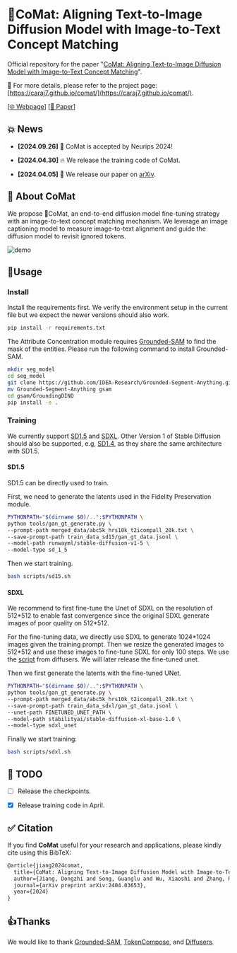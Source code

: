 # 💫CoMat: Aligning Text-to-Image Diffusion Model with Image-to-Text Concept Matching

Official repository for the paper "[CoMat: Aligning Text-to-Image Diffusion Model with Image-to-Text Concept Matching](https://arxiv.org/pdf/2404.03653.pdf)".

🌟 For more details, please refer to the project page: [https://caraj7.github.io/comat/](https://caraj7.github.io/comat/).

[[🌐 Webpage](https://caraj7.github.io/comat/)] [[📖 Paper](https://arxiv.org/pdf/2404.03653.pdf)] 




## 💥 News

- **[2024.09.26]** 🎉 CoMat is accepted by Neurips 2024!

- **[2024.04.30]** 🔥 We release the training code of CoMat.

- **[2024.04.05]** 🚀 We release our paper on [arXiv](https://arxiv.org/pdf/2404.03653.pdf).

  

## 👀 About CoMat

We propose 💫CoMat, an end-to-end diffusion model fine-tuning strategy with an image-to-text concept matching mechanism. We leverage an image captioning model to measure image-to-text alignment and guide the diffusion model to revisit ignored tokens.

![demo](fig/demo.png)

## 🔨Usage

### Install

Install the requirements first. We verify the environment setup in the current file but we expect the newer versions should also work.

```bash
pip install -r requirements.txt
```

The Attribute Concentration module requires [Grounded-SAM](https://github.com/IDEA-Research/Grounded-Segment-Anything) to find the mask of the entities. Please run the following command to install Grounded-SAM.

```bash
mkdir seg_model
cd seg_model
git clone https://github.com/IDEA-Research/Grounded-Segment-Anything.git
mv Grounded-Segment-Anything gsam
cd gsam/GroundingDINO
pip install -e .
```



### Training

We currently support [SD1.5](https://huggingface.co/runwayml/stable-diffusion-v1-5) and [SDXL](https://huggingface.co/stabilityai/stable-diffusion-xl-base-1.0). Other Version 1 of Stable Diffusion should also be supported, e.g, [SD1.4](https://huggingface.co/CompVis/stable-diffusion-v1-4), as they share the same architecture with SD1.5.

#### SD1.5

SD1.5 can be directly used to train.

First, we need to generate the latents used in the Fidelity Preservation module.

```bash
PYTHONPATH="$(dirname $0)/..":$PYTHONPATH \
python tools/gan_gt_generate.py \
--prompt-path merged_data/abc5k_hrs10k_t2icompall_20k.txt \
--save-prompt-path train_data_sd15/gan_gt_data.jsonl \
--model-path runwayml/stable-diffusion-v1-5 \
--model-type sd_1_5
```

Then we start training.

```bash
bash scripts/sd15.sh
```

#### SDXL

We recommend to first fine-tune the Unet of SDXL on the resolution of 512\*512 to enable fast convergence  since the original SDXL generate images of poor quality on 512\*512. 

For the fine-tuning data, we directly use SDXL to generate 1024\*1024 images given the training prompt. Then we resize the generated images to 512\*512 and use these images to fine-tune SDXL for only 100 steps. We use the [script](https://github.com/huggingface/diffusers/blob/main/examples/text_to_image/train_text_to_image_sdxl.py) from diffusers. We will later release the fine-tuned unet.

Then we first generate the latents with the fine-tuned UNet.

```bash
PYTHONPATH="$(dirname $0)/..":$PYTHONPATH \
python tools/gan_gt_generate.py \
--prompt-path merged_data/abc5k_hrs10k_t2icompall_20k.txt \
--save-prompt-path train_data_sdxl/gan_gt_data.jsonl \
--unet-path FINETUNED_UNET_PATH \
--model-path stabilityai/stable-diffusion-xl-base-1.0 \
--model-type sdxl_unet
```

Finally we start training:

```bash
bash scripts/sdxl.sh
```



## 📌 TODO

- [ ] Release the checkpoints.

- [x] Release training code in April.

  

## :white_check_mark: Citation

If you find **CoMat** useful for your research and applications, please kindly cite using this BibTeX:

```latex
@article{jiang2024comat,
  title={CoMat: Aligning Text-to-Image Diffusion Model with Image-to-Text Concept Matching},
  author={Jiang, Dongzhi and Song, Guanglu and Wu, Xiaoshi and Zhang, Renrui and Shen, Dazhong and Zong, Zhuofan and Liu, Yu and Li, Hongsheng},
  journal={arXiv preprint arXiv:2404.03653},
  year={2024}
}
```



## 👍Thanks

We would like to thank [Grounded-SAM](https://github.com/IDEA-Research/Grounded-Segment-Anything), [TokenCompose](https://github.com/mlpc-ucsd/TokenCompose), and [Diffusers](https://github.com/huggingface/diffusers).
